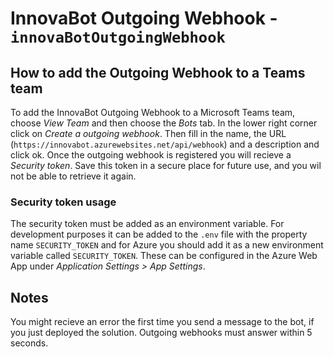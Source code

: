 # InnovaBot Outgoing Webhook - `innovaBotOutgoingWebhook`

## How to add the Outgoing Webhook to a Teams team

To add the InnovaBot Outgoing Webhook to a Microsoft Teams team, choose *View Team* and then choose the *Bots* tab. In the lower right corner click on *Create a outgoing webhook*. Then fill in the name, the URL (`https://innovabot.azurewebsites.net/api/webhook`) and a description and click ok. Once the outgoing webhook is registered you will recieve a _Security token_. Save this token in a secure place for future use, and you wil not be able to retrieve it again. 

### Security token usage

The security token must be added as an environment variable. For development purposes it can be added to the `.env` file with the property name `SECURITY_TOKEN` and for Azure you should add it as a new environment variable called `SECURITY_TOKEN`. These can be configured in the Azure Web App under *Application Settings > App Settings*.

## Notes

You might recieve an error the first time you send a message to the bot, if you just deployed the solution. Outgoing webhooks must answer within 5 seconds.
